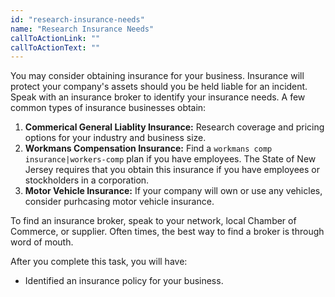 ```yaml
---
id: "research-insurance-needs"
name: "Research Insurance Needs"
callToActionLink: ""
callToActionText: ""
---
```


You may consider obtaining insurance for your business. Insurance will protect your company's assets should you be held liable for an incident. Speak with an insurance broker to identify your insurance needs. A few common types of insurance businesses obtain:

1. **Commerical General Liablity Insurance:** Research coverage and pricing options for your industry and business size.
2. **Workmans Compensation Insurance:** Find a `workmans comp insurance|workers-comp` plan if you have employees. The State of New Jersey requires that you obtain this insurance if you have employees or stockholders in a corporation.
3. **Motor Vehicle Insurance:** If your company will own or use any vehicles, consider purhcasing motor vehicle insurance.

To find an insurance broker, speak to your network, local Chamber of Commerce, or supplier. Often times, the best way to find a broker is through word of mouth.

After you complete this task, you will have:
- Identified an insurance policy for your business.
